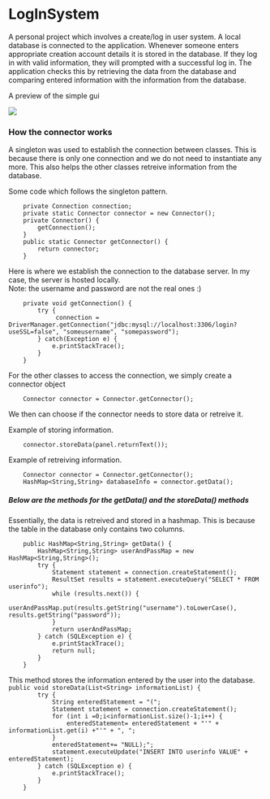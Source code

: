 <h1> LogInSystem </h1>
<p>A personal project which involves a create/log in user system.
A local database is connected to the application. Whenever someone enters appropriate creation account details it is stored
in the database. If they log in with valid information, they will prompted with a successful log in. The application checks this 
by retrieving the data from the database and comparing entered information with the information from the database. </p>

<p> A preview of the simple gui </p>
<img src="https://i.imgur.com/r8a7rBk.png" />

<h3> How the connector works </h3>
<p> A singleton was used to establish the connection between classes. This is because there is only one connection and
we do not need to instantiate any more. This also helps the other classes retreive information from the database. </p>
<p> Some code which follows the singleton pattern. </p>

```
	private Connection connection;
	private static Connector connector = new Connector(); 
	private Connector() {
		getConnection();
	}
	public static Connector getConnector() {
		return connector;
	}
```

<p>Here is where we establish the connection to the database server. In my case, the server is hosted locally. <br>
Note: the username and password are not the real ones :)</p>

```
	private void getConnection() {
		try {
			 connection = DriverManager.getConnection("jdbc:mysql://localhost:3306/login?useSSL=false", "someusername", "somepassword");
		} catch(Exception e) {
			e.printStackTrace();
		}
	}
```

<p> For the other classes to access the connection, we simply create a connector object</p>

```
    Connector connector = Connector.getConnector();
```
<p> We then can choose if the connector needs to store data or retreive it. </p>
<p> Example of storing information. </p>

```
    connector.storeData(panel.returnText());
```

<p> Example of retreiving information.  </p>

```
    Connector connector = Connector.getConnector();
    HashMap<String,String> databaseInfo = connector.getData();
```

<h5> Below are the methods for the getData() and the storeData() methods </h5>
<p> Essentially, the data is retreived and stored in a hashmap. This is because the table in the database only contains two columns.</p>

```
	public HashMap<String,String> getData() {
		HashMap<String,String> userAndPassMap = new HashMap<String,String>();
		try {
			Statement statement = connection.createStatement();
			ResultSet results = statement.executeQuery("SELECT * FROM userinfo");
			while (results.next()) {
				userAndPassMap.put(results.getString("username").toLowerCase(), results.getString("password"));
			}
			return userAndPassMap;
		} catch (SQLException e) {
			e.printStackTrace();
			return null;
		}
	}
```

<p>This method stores the information entered by the user into the database. </p.

```
	public void storeData(List<String> informationList) {
		try {
			String enteredStatement = "(";
			Statement statement = connection.createStatement();
			for (int i =0;i<informationList.size()-1;i++) {
				enteredStatement= enteredStatement + "'" + informationList.get(i) +"'" + ", ";
			}
			enteredStatement+= "NULL);";
			statement.executeUpdate("INSERT INTO userinfo VALUE" + enteredStatement);
		} catch (SQLException e) {
			e.printStackTrace();
		}
	}
```
